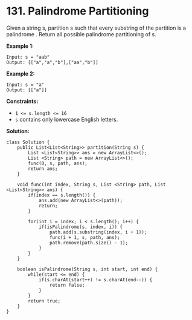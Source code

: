 # 131. Palindrome Partitioning

Given a string s, partition s such that every 
substring
 of the partition is a 
palindrome
. Return all possible palindrome partitioning of s.

 
**Example 1:**
```
Input: s = "aab"
Output: [["a","a","b"],["aa","b"]]
```
**Example 2:**
```
Input: s = "a"
Output: [["a"]]
``` 

**Constraints:**

* `1 <= s.length <= 16`
* `s` contains only lowercase English letters.

**Solution:**
```
class Solution {
    public List<List<String>> partition(String s) {
        List <List<String>> ans = new ArrayList<>();
        List <String> path = new ArrayList<>();
        func(0, s, path, ans);
        return ans;
    }

    void func(int index, String s, List <String> path, List <List<String>> ans) {
        if(index == s.length()) {
            ans.add(new ArrayList<>(path));
            return;
        }

        for(int i = index; i < s.length(); i++) {
            if(isPalindrome(s, index, i)) {
                path.add(s.substring(index, i + 1));
                func(i + 1, s, path, ans);
                path.remove(path.size() - 1);
            }
        }
    }

    boolean isPalindrome(String s, int start, int end) {
        while(start <= end) {
            if(s.charAt(start++) != s.charAt(end--)) {
                return false;
            }
        }
        return true;
    }
}
```
